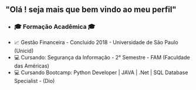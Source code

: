    ## "Olá ! seja mais que bem vindo ao meu perfil" ##  
   
   - ### 🎓 Formação Acadêmica 🎓 ###
- 📈 Gestão Financeira - Concluido 2018 - Universidade de São Paulo (Unicid) 
- 💻 Cursando: Segurança da Informação - 2° Semestre - FAM (Faculdade das Américas)
- 💻 Cursando Bootcamp: Python Developer | JAVA | .Net | SQL Database Specialist - (Dio)

